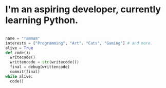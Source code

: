 # I'm an aspiring developer, currently learning Python.

```python

name = "Tammam"
interests = ["Programming", "Art". "Cats", "Gaming"] # and more.
alive = True
def code():
  writecode()
  writtencode = str(writecode())
  final = debug(writtencode)
  commit(final)
while alive:
  code()

```
